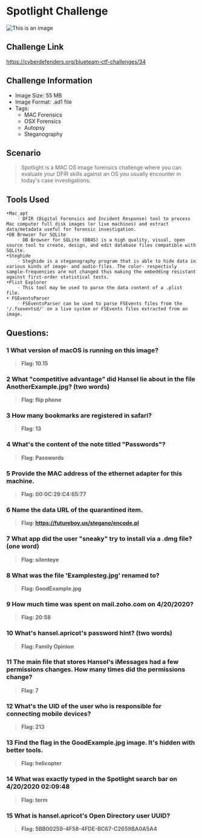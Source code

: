 # Spotlight Challenge
![This is an image](/Spotlight/Images/DeepDivehead.png)

## Challenge Link
https://cyberdefenders.org/blueteam-ctf-challenges/34

## Challenge Information
- Image Size: 	 55 MB
- Image Format: .ad1 file
- Tags: 
    - MAC Forensics
    - OSX Forensics 
    - Autopsy  
    - Steganography
 
## Scenario
> Spotlight is a MAC OS image forensics challenge where you can evaluate your DFIR skills against an OS you usually encounter in today's case investigations.

## Tools Used
    •Mac_apt
        ◦ DFIR (Digital Forensics and Incident Response) tool to process Mac computer full disk images (or live machines) and extract data/metadata useful for forensic investigation.
    •DB Browser for SQLite
        ◦ DB Browser for SQLite (DB4S) is a high quality, visual, open source tool to create, design, and edit database files compatible with SQLite.
    •Steghide
        ◦ Steghide is a steganography program that is able to hide data in various kinds of image- and audio-files. The color- respectivly sample-frequencies are not changed thus making the embedding resistant against first-order statistical tests.     
    •Plist Explorer
        ◦ This tool may be used to parse the data content of a .plist file.
    • FSEventsParser
        ◦ FSEventsParser can be used to parse FSEvents files from the '/.fseventsd/' on a live system or FSEvents files extracted from an image.
      
          
## Questions:  
### 1 What version of macOS is running on this image?

> **Flag: 10.15**

### 2 What "competitive advantage" did Hansel lie about in the file AnotherExample.jpg? (two words)

> **Flag: flip phone**

### 3 How many bookmarks are registered in safari?

> **Flag: 13**

### 4 	What's the content of the note titled "Passwords"?

> **Flag: Passwords**

### 5 	Provide the MAC address of the ethernet adapter for this machine.
	
> **Flag: 00:0C:29:C4:65:77**

### 6 Name the data URL of the quarantined item.

> **Flag: https://futureboy.us/stegano/encode.pl**

### 7 What app did the user "sneaky" try to install via a .dmg file? (one word)

> **Flag: silenteye**

### 8 What was the file 'Examplesteg.jpg' renamed to?

> **Flag: GoodExample.jpg**

### 9 How much time was spent on mail.zoho.com on 4/20/2020?

> **Flag: 20:58**

### 10 What's hansel.apricot's password hint? (two words)

> **Flag: Family Opinion**

### 11 The main file that stores Hansel's iMessages had a few permissions changes. How many times did the permissions change?

> **Flag: 7**

### 12 What's the UID of the user who is responsible for connecting mobile devices?

> **Flag: 213**

### 13 Find the flag in the GoodExample.jpg image. It's hidden with better tools.

> **Flag: helicopter**

### 14 What was exactly typed in the Spotlight search bar on 4/20/2020 02:09:48

> **Flag: term**

### 15 What is hansel.apricot's Open Directory user UUID?

> **Flag: 5BB00259-4F58-4FDE-BC67-C2659BA0A5A4**
